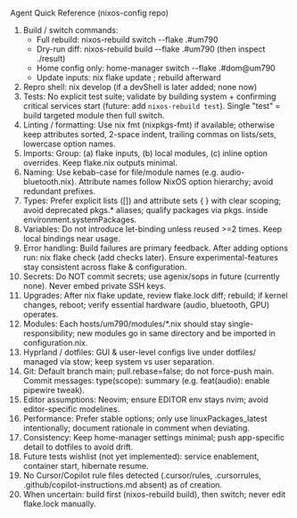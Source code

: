 Agent Quick Reference (nixos-config repo)

1. Build / switch commands:
   - Full rebuild: nixos-rebuild switch --flake .#um790
   - Dry-run diff: nixos-rebuild build --flake .#um790 (then inspect ./result)
   - Home config only: home-manager switch --flake .#dom@um790
   - Update inputs: nix flake update ; rebuild afterward
2. Repro shell: nix develop (if a devShell is later added; none now)
3. Tests: No explicit test suite; validate by building system + confirming critical services start (future: add `nixos-rebuild test`). Single "test" = build targeted module then full switch.
4. Linting / formatting: Use nix fmt (nixpkgs-fmt) if available; otherwise keep attributes sorted, 2-space indent, trailing commas on lists/sets, lowercase option names.
5. Imports: Group: (a) flake inputs, (b) local modules, (c) inline option overrides. Keep flake.nix outputs minimal.
6. Naming: Use kebab-case for file/module names (e.g. audio-bluetooth.nix). Attribute names follow NixOS option hierarchy; avoid redundant prefixes.
7. Types: Prefer explicit lists ([]) and attribute sets { } with clear scoping; avoid deprecated pkgs.* aliases; qualify packages via pkgs.<name> inside environment.systemPackages.
8. Variables: Do not introduce let-binding unless reused >=2 times. Keep local bindings near usage.
9. Error handling: Build failures are primary feedback. After adding options run: nix flake check (add checks later). Ensure experimental-features stay consistent across flake & configuration.
10. Secrets: Do NOT commit secrets; use agenix/sops in future (currently none). Never embed private SSH keys.
11. Upgrades: After nix flake update, review flake.lock diff; rebuild; if kernel changes, reboot; verify essential hardware (audio, bluetooth, GPU) operates.
12. Modules: Each hosts/um790/modules/*.nix should stay single-responsibility; new modules go in same directory and be imported in configuration.nix.
13. Hyprland / dotfiles: GUI & user-level configs live under dotfiles/ managed via stow; keep system vs user separation.
14. Git: Default branch main; pull.rebase=false; do not force-push main. Commit messages: type(scope): summary (e.g. feat(audio): enable pipewire tweak).
15. Editor assumptions: Neovim; ensure EDITOR env stays nvim; avoid editor-specific modelines.
16. Performance: Prefer stable options; only use linuxPackages_latest intentionally; document rationale in comment when deviating.
17. Consistency: Keep home-manager settings minimal; push app-specific detail to dotfiles to avoid drift.
18. Future tests wishlist (not yet implemented): service enablement, container start, hibernate resume.
19. No Cursor/Copilot rule files detected (.cursor/rules, .cursorrules, .github/copilot-instructions.md absent) as of creation.
20. When uncertain: build first (nixos-rebuild build), then switch; never edit flake.lock manually.
